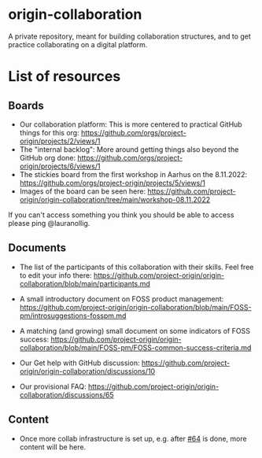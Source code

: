 # origin-collaboration
A private repository, meant for building collaboration structures, and to get practice collaborating on a digital platform. 

# List of resources

## Boards
- Our collaboration platform: This is more centered to practical GitHub things for this org: https://github.com/orgs/project-origin/projects/2/views/1
- The "internal backlog": More around getting things also beyond the GitHub org done: https://github.com/orgs/project-origin/projects/6/views/1
- The stickies board from the first workshop in Aarhus on the 8.11.2022: https://github.com/orgs/project-origin/projects/5/views/1
 - Images of the board can be seen here: https://github.com/project-origin/origin-collaboration/tree/main/workshop-08.11.2022

If you can't access something you think you should be able to access please ping @lauranollig.

## Documents

- The list of the participants of this collaboration with their skills. Feel free to edit your info there: https://github.com/project-origin/origin-collaboration/blob/main/participants.md
- A small introductory document on FOSS product management: https://github.com/project-origin/origin-collaboration/blob/main/FOSS-pm/introsuggestions-fosspm.md
- A matching (and growing) small document on some indicators of FOSS success: https://github.com/project-origin/origin-collaboration/blob/main/FOSS-pm/FOSS-common-success-criteria.md 

- Our Get help with GitHub discussion: https://github.com/project-origin/origin-collaboration/discussions/10
- Our provisional FAQ: https://github.com/project-origin/origin-collaboration/discussions/65

## Content

- Once more collab infrastructure is set up, e.g. after [#64](https://github.com/project-origin/origin-collaboration/issues/64) is done, more content will be here.
